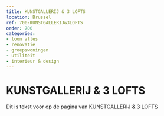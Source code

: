 ```yaml
---
title: KUNSTGALLERIJ & 3 LOFTS
location: Brussel
ref: 700-KUNSTGALLERIJ&3LOFTS
order: 700
categories:
- toon alles
- renovatie
- groepswoningen
- utiliteit
- interieur & design
---
```

# KUNSTGALLERIJ & 3 LOFTS

Dit is tekst voor op de pagina van KUNSTGALLERIJ & 3 LOFTS